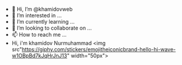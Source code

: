 - 👋 Hi, I’m @khamidovweb
- 👀 I’m interested in ...
- 🌱 I’m currently learning ...
- 💞️ I’m looking to collaborate on ...
- 📫 How to reach me ...
- Hi, i'm khamidov Nurmuhammad <img src"https://giphy.com/stickers/emojitheiconicbrand-hello-hi-wave-w1OBpBd7kJqHrJnJ13" width="50px">

<!---
khamidovweb/khamidovweb is a ✨ special ✨ repository because its `README.md` (this file) appears on your GitHub profile.
You can click the Preview link to take a look at your changes.
--->
